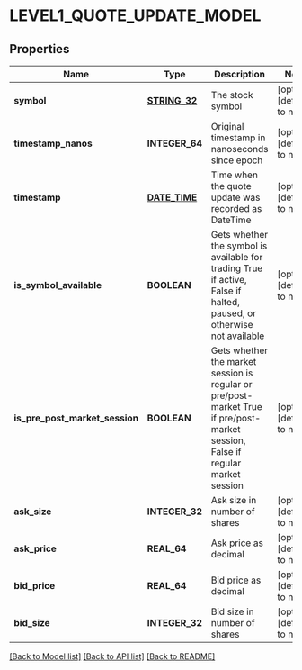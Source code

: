 # LEVEL1_QUOTE_UPDATE_MODEL

## Properties
Name | Type | Description | Notes
------------ | ------------- | ------------- | -------------
**symbol** | [**STRING_32**](STRING_32.md) | The stock symbol | [optional] [default to null]
**timestamp_nanos** | **INTEGER_64** | Original timestamp in nanoseconds since epoch | [optional] [default to null]
**timestamp** | [**DATE_TIME**](DATE_TIME.md) | Time when the quote update was recorded as DateTime | [optional] [default to null]
**is_symbol_available** | **BOOLEAN** | Gets whether the symbol is available for trading  True if active, False if halted, paused, or otherwise not available | [optional] [default to null]
**is_pre_post_market_session** | **BOOLEAN** | Gets whether the market session is regular or pre/post-market  True if pre/post-market session, False if regular market session | [optional] [default to null]
**ask_size** | **INTEGER_32** | Ask size in number of shares | [optional] [default to null]
**ask_price** | **REAL_64** | Ask price as decimal | [optional] [default to null]
**bid_price** | **REAL_64** | Bid price as decimal | [optional] [default to null]
**bid_size** | **INTEGER_32** | Bid size in number of shares | [optional] [default to null]

[[Back to Model list]](../README.md#documentation-for-models) [[Back to API list]](../README.md#documentation-for-api-endpoints) [[Back to README]](../README.md)


